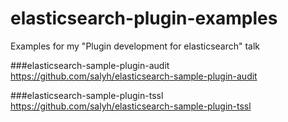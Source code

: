 # elasticsearch-plugin-examples
Examples for my "Plugin development for elasticsearch" talk

###elasticsearch-sample-plugin-audit
https://github.com/salyh/elasticsearch-sample-plugin-audit

###elasticsearch-sample-plugin-tssl
https://github.com/salyh/elasticsearch-sample-plugin-tssl
